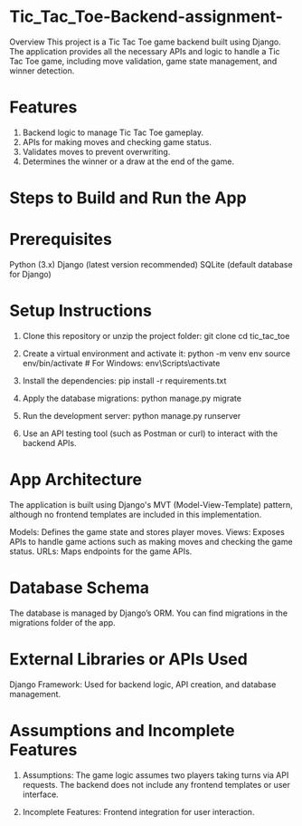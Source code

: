 # Tic_Tac_Toe-Backend-assignment-

Overview
This project is a Tic Tac Toe game backend built using Django. The application provides all the necessary APIs and logic to handle a Tic Tac Toe game, including move validation, game state management, and winner detection.

# Features
1. Backend logic to manage Tic Tac Toe gameplay.
2. APIs for making moves and checking game status.
3. Validates moves to prevent overwriting.
4. Determines the winner or a draw at the end of the game.

# Steps to Build and Run the App
# Prerequisites
Python (3.x)
Django (latest version recommended)
SQLite (default database for Django)

# Setup Instructions
1. Clone this repository or unzip the project folder:
git clone <repository-url>
cd tic_tac_toe

2. Create a virtual environment and activate it:
python -m venv env
source env/bin/activate  # For Windows: env\Scripts\activate

3. Install the dependencies:
pip install -r requirements.txt

4. Apply the database migrations:
python manage.py migrate

5. Run the development server:
python manage.py runserver

6. Use an API testing tool (such as Postman or curl) to interact with the backend APIs.

# App Architecture
The application is built using Django's MVT (Model-View-Template) pattern, although no frontend templates are included in this implementation.

Models: Defines the game state and stores player moves.
Views: Exposes APIs to handle game actions such as making moves and checking the game status.
URLs: Maps endpoints for the game APIs.

# Database Schema
The database is managed by Django’s ORM. You can find migrations in the migrations folder of the app.

# External Libraries or APIs Used
Django Framework: Used for backend logic, API creation, and database management.

# Assumptions and Incomplete Features
1. Assumptions:
The game logic assumes two players taking turns via API requests.
The backend does not include any frontend templates or user interface.

2. Incomplete Features:
Frontend integration for user interaction.
